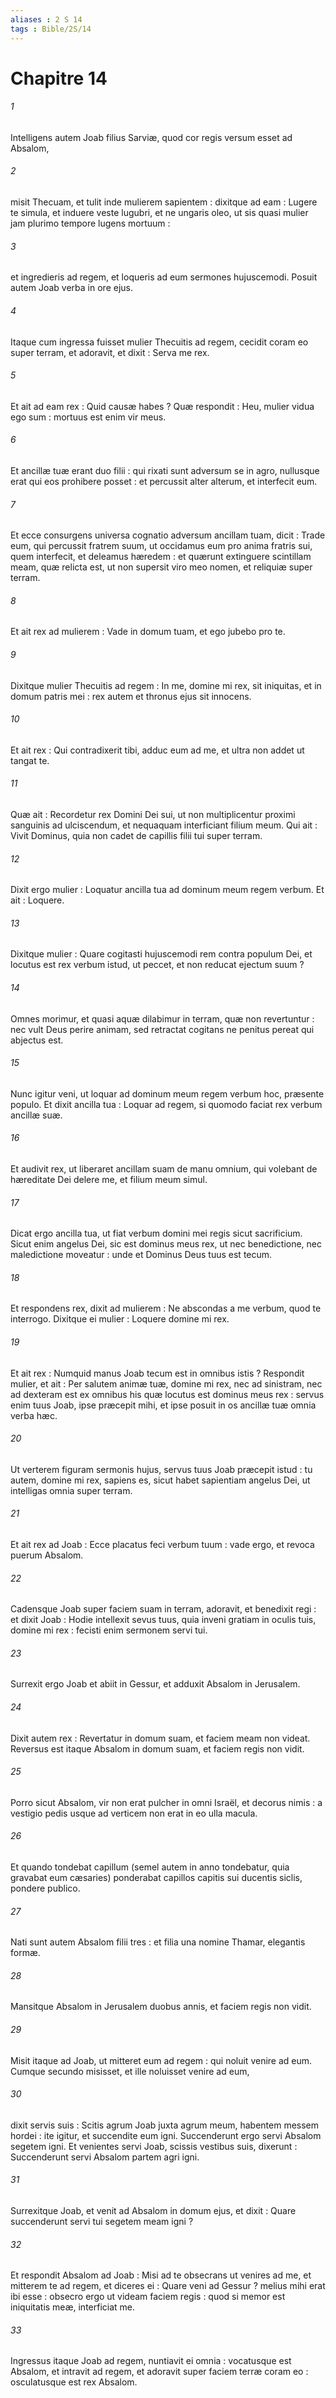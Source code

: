 ```yaml
---
aliases : 2 S 14
tags : Bible/2S/14
---
```


# Chapitre 14

###### 1
Intelligens autem Joab filius Sarviæ, quod cor regis versum esset ad Absalom,
###### 2
misit Thecuam, et tulit inde mulierem sapientem : dixitque ad eam : Lugere te simula, et induere veste lugubri, et ne ungaris oleo, ut sis quasi mulier jam plurimo tempore lugens mortuum :
###### 3
et ingredieris ad regem, et loqueris ad eum sermones hujuscemodi. Posuit autem Joab verba in ore ejus.
###### 4
Itaque cum ingressa fuisset mulier Thecuitis ad regem, cecidit coram eo super terram, et adoravit, et dixit : Serva me rex.
###### 5
Et ait ad eam rex : Quid causæ habes ? Quæ respondit : Heu, mulier vidua ego sum : mortuus est enim vir meus.
###### 6
Et ancillæ tuæ erant duo filii : qui rixati sunt adversum se in agro, nullusque erat qui eos prohibere posset : et percussit alter alterum, et interfecit eum.
###### 7
Et ecce consurgens universa cognatio adversum ancillam tuam, dicit : Trade eum, qui percussit fratrem suum, ut occidamus eum pro anima fratris sui, quem interfecit, et deleamus hæredem : et quærunt extinguere scintillam meam, quæ relicta est, ut non supersit viro meo nomen, et reliquiæ super terram.
###### 8
Et ait rex ad mulierem : Vade in domum tuam, et ego jubebo pro te.
###### 9
Dixitque mulier Thecuitis ad regem : In me, domine mi rex, sit iniquitas, et in domum patris mei : rex autem et thronus ejus sit innocens.
###### 10
Et ait rex : Qui contradixerit tibi, adduc eum ad me, et ultra non addet ut tangat te.
###### 11
Quæ ait : Recordetur rex Domini Dei sui, ut non multiplicentur proximi sanguinis ad ulciscendum, et nequaquam interficiant filium meum. Qui ait : Vivit Dominus, quia non cadet de capillis filii tui super terram.
###### 12
Dixit ergo mulier : Loquatur ancilla tua ad dominum meum regem verbum. Et ait : Loquere.
###### 13
Dixitque mulier : Quare cogitasti hujuscemodi rem contra populum Dei, et locutus est rex verbum istud, ut peccet, et non reducat ejectum suum ?
###### 14
Omnes morimur, et quasi aquæ dilabimur in terram, quæ non revertuntur : nec vult Deus perire animam, sed retractat cogitans ne penitus pereat qui abjectus est.
###### 15
Nunc igitur veni, ut loquar ad dominum meum regem verbum hoc, præsente populo. Et dixit ancilla tua : Loquar ad regem, si quomodo faciat rex verbum ancillæ suæ.
###### 16
Et audivit rex, ut liberaret ancillam suam de manu omnium, qui volebant de hæreditate Dei delere me, et filium meum simul.
###### 17
Dicat ergo ancilla tua, ut fiat verbum domini mei regis sicut sacrificium. Sicut enim angelus Dei, sic est dominus meus rex, ut nec benedictione, nec maledictione moveatur : unde et Dominus Deus tuus est tecum.
###### 18
Et respondens rex, dixit ad mulierem : Ne abscondas a me verbum, quod te interrogo. Dixitque ei mulier : Loquere domine mi rex.
###### 19
Et ait rex : Numquid manus Joab tecum est in omnibus istis ? Respondit mulier, et ait : Per salutem animæ tuæ, domine mi rex, nec ad sinistram, nec ad dexteram est ex omnibus his quæ locutus est dominus meus rex : servus enim tuus Joab, ipse præcepit mihi, et ipse posuit in os ancillæ tuæ omnia verba hæc.
###### 20
Ut verterem figuram sermonis hujus, servus tuus Joab præcepit istud : tu autem, domine mi rex, sapiens es, sicut habet sapientiam angelus Dei, ut intelligas omnia super terram.
###### 21
Et ait rex ad Joab : Ecce placatus feci verbum tuum : vade ergo, et revoca puerum Absalom.
###### 22
Cadensque Joab super faciem suam in terram, adoravit, et benedixit regi : et dixit Joab : Hodie intellexit sevus tuus, quia inveni gratiam in oculis tuis, domine mi rex : fecisti enim sermonem servi tui.
###### 23
Surrexit ergo Joab et abiit in Gessur, et adduxit Absalom in Jerusalem.
###### 24
Dixit autem rex : Revertatur in domum suam, et faciem meam non videat. Reversus est itaque Absalom in domum suam, et faciem regis non vidit.
###### 25
Porro sicut Absalom, vir non erat pulcher in omni Israël, et decorus nimis : a vestigio pedis usque ad verticem non erat in eo ulla macula.
###### 26
Et quando tondebat capillum (semel autem in anno tondebatur, quia gravabat eum cæsaries) ponderabat capillos capitis sui ducentis siclis, pondere publico.
###### 27
Nati sunt autem Absalom filii tres : et filia una nomine Thamar, elegantis formæ.
###### 28
Mansitque Absalom in Jerusalem duobus annis, et faciem regis non vidit.
###### 29
Misit itaque ad Joab, ut mitteret eum ad regem : qui noluit venire ad eum. Cumque secundo misisset, et ille noluisset venire ad eum,
###### 30
dixit servis suis : Scitis agrum Joab juxta agrum meum, habentem messem hordei : ite igitur, et succendite eum igni. Succenderunt ergo servi Absalom segetem igni. Et venientes servi Joab, scissis vestibus suis, dixerunt : Succenderunt servi Absalom partem agri igni.
###### 31
Surrexitque Joab, et venit ad Absalom in domum ejus, et dixit : Quare succenderunt servi tui segetem meam igni ?
###### 32
Et respondit Absalom ad Joab : Misi ad te obsecrans ut venires ad me, et mitterem te ad regem, et diceres ei : Quare veni ad Gessur ? melius mihi erat ibi esse : obsecro ergo ut videam faciem regis : quod si memor est iniquitatis meæ, interficiat me.
###### 33
Ingressus itaque Joab ad regem, nuntiavit ei omnia : vocatusque est Absalom, et intravit ad regem, et adoravit super faciem terræ coram eo : osculatusque est rex Absalom.
